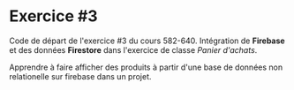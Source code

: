 # Exercice #3

Code de départ de l'exercice #3 du cours 582-640.
Intégration de **Firebase** et des données **Firestore** dans l'exercice de classe *Panier d'achats*.

Apprendre à faire afficher des produits à partir d'une base de données non relationelle sur firebase dans un projet.
